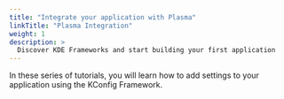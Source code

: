 ```yaml
---
title: "Integrate your application with Plasma"
linkTitle: "Plasma Integration"
weight: 1
description: >
  Discover KDE Frameworks and start building your first application
---
```


In these series of tutorials, you will learn how to add settings to your application using the KConfig Framework.
